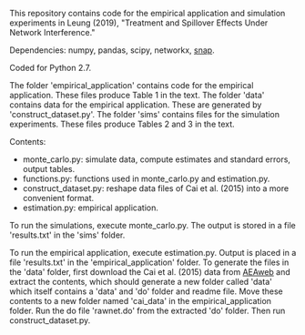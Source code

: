 This repository contains code for the empirical application and simulation experiments in Leung (2019), "Treatment and Spillover Effects Under Network Interference." 

Dependencies: numpy, pandas, scipy, networkx, [snap](http://snap.stanford.edu).

Coded for Python 2.7.

The folder 'empirical\_application' contains code for the empirical application. These files produce Table 1 in the text.
The folder 'data' contains data for the empirical application. These are generated by 'construct\_dataset.py'. 
The folder 'sims' contains files for the simulation experiments. These files produce Tables 2 and 3 in the text.

Contents:
* monte\_carlo.py: simulate data, compute estimates and standard errors, output tables.
* functions.py: functions used in monte\_carlo.py and estimation.py.
* construct\_dataset.py: reshape data files of Cai et al. (2015) into a more convenient format.
* estimation.py: empirical application.

To run the simulations, execute monte\_carlo.py. The output is stored in a file 'results.txt' in the 'sims' folder. 

To run the empirical application, execute estimation.py. Output is placed in a file 'results.txt' in the 'empirical\_application' folder. To generate the files in the 'data' folder, first download the Cai et al. (2015) data from [AEAweb](https://www.aeaweb.org/articles?id=10.1257/app.20130442) and extract the contents, which should generate a new folder called 'data' which itself contains a 'data' and 'do' folder and readme file. Move these contents to a new folder named 'cai\_data' in the empirical\_application folder. Run the do file 'rawnet.do' from the extracted 'do' folder. Then run construct\_dataset.py.

